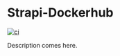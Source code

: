 # Strapi-Dockerhub
[![ci](https://github.com/vhalllive/Strapi-Dockerhub/actions/workflows/main.yml/badge.svg)](https://github.com/vhalllive/Strapi-Dockerhub/actions/workflows/main.yml)

Description comes here.